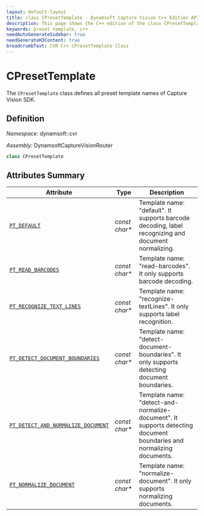 ```yaml
---
layout: default-layout
title: class CPresetTemplate - Dynamsoft Capture Vision C++ Edition API Reference
description: This page shows the C++ edition of the class CPresetTemplate in Dynamsoft Capture Vision Router Module.
keywords: preset template, c++
needAutoGenerateSidebar: true
needGenerateH3Content: true
breadcrumbText: CVR C++ CPresetTemplate Class
---
```


# CPresetTemplate

The `CPresetTemplate` class defines all preset template names of Capture Vision SDK.

## Definition

*Namespace:* dynamsoft::cvr

*Assembly:* DynamsoftCaptureVisionRouter

```cpp
class CPresetTemplate 
```

## Attributes Summary

| Attribute                                             | Type                                | Description|
| ----------------------------------------------------- | ----------------------------------- |------------|
| [`PT_DEFAULT`](#pt_default)                           | *const char\**                      | Template name: "default". It supports barcode decoding, label recognizing and document normalizing. |
| [`PT_READ_BARCODES`](#pt_read_barcodes)               | *const char\**                      | Template name: "read-barcodes". It only supports barcode decoding. |
| [`PT_RECOGNIZE_TEXT_LINES`](#pt_recognize_text_lines) | *const char\**                      | Template name: "recognize-textLines". It only supports label recognition. |
| [`PT_DETECT_DOCUMENT_BOUNDARIES`](#pt_detect_document_boundaries)| *const char\**           | Template name: "detect-document-boundaries". It only supports detecting document boundaries. |
| [`PT_DETECT_AND_NORMALIZE_DOCUMENT`](#pt_detect_and_normalize_document)| *const char\**     | Template name: "detect-and-normalize-document". It supports detecting document boundaries and normalizing documents. |
| [`PT_NORMALIZE_DOCUMENT`](#pt_normalize_document)                 | *const char\**          | Template name: "normalize-document". It only supports normalizing documents. |
